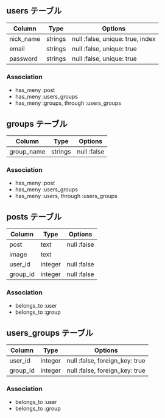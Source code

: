 ## users テーブル
|Column|Type|Options|
|------|----|-------|
|nick_name|strings|null :false, unique: true, index|
|email|strings|null :false, unique: true|
|password|strings|null :false, unique: true|

### Association
- has_meny :post
- has_meny :users_groups
- has_meny :groups, through :users_groups


## groups テーブル
|Column|Type|Options|
|------|----|-------|
|group_name|strings|null :false|

### Association
- has_meny :post
- has_meny :users_groups
- has_meny :users, through :users_groups


## posts テーブル
|Column|Type|Options|
|------|----|-------|
|post|text|null :faise|
|image|text||
|user_id|integer|null :false|
|group_id|integer|null :false|

### Association
- belongs_to :user
- belongs_to :group


## users_groups テーブル
|Column|Type|Options|
|------|----|-------|
|user_id|integer|null :false, foreign_key: true|
|group_id|integer|null :false, foreign_key: true|

### Association
- belongs_to :user
- belongs_to :group